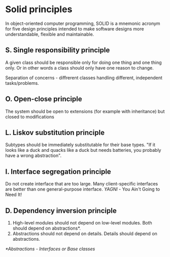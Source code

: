 # Solid principles

In object-oriented computer programming, SOLID is a mnemonic acronym for five design principles intended to make software designs more understandable, flexible and maintainable.

## **S. Single responsibility principle**

A given class should be responsible only for doing one thing and one thing only.
Or in other words a class should only have one reason to change.

Separation of concerns - diffrerent classes handling different, independent tasks/problems.

## **O. Open-close principle**

The system should be open to extensions (for example with inheritance) but closed to modifications

## **L. Liskov substitution principle**

Subtypes should be immediately substitutable for their base types.
  "If it looks like a duck and quacks like a duck but needs batteries, you probably have a wrong abstraction".

## **I. Interface segregation principle**

Do not create interface that are too large. Many client-specific interfaces are better than one general-purpose interface. *YAGNI* - You Ain't Going to Need It!

## **D. Dependency inversion principle**

   1. High-level modules should not depend on low-level modules. Both should depend on abstractions*.
   2. Abstractions should not depend on details. Details should depend on abstractions.

_*Abstractions - Interfaces or Base classes_